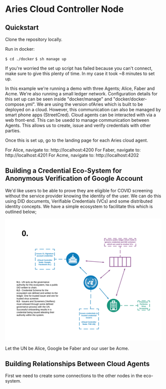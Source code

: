 # Aries Cloud Controller Node

## Quickstart

Clone the repository locally.

Run in docker:

`$ cd ./docker`
`$ sh manage up`

If you're worried the set up script has failed because you can't connect, make sure to give this plenty of time. In my case it took ~8 minutes to set up.

In this example we're running a demo with three Agents; Alice, Faber and Acme. We're also running a small ledger network. Configuration details for this set up can be seen inside "docker/manage" and "docker/docker-compose.yml". We are using the version ofAries which is built to be deployed on a cloud. However, this communication can also be managed by smart phone apps (StreetCred). Cloud agents can be interacted with via a web front-end. This can be usedd to manage communication between Agents. This allows us to create, issue and verify credentials with other parties.

Once this is set up, go to the landing page for each Aries cloud agent.

For Alice, navigate to: http://localhost:4200
For Faber, navigate to: http://localhost:4201
For Acme, navigate to: http://localhost:4202

## Building a Credential Eco-System for Anonymous Verification of Google Account

We'd like users to be able to prove they are eligible for COVID screening without the service provider knowing the identity of the user. We can do this using DID documents, Verifiable Credentials (VCs) and some distributed identity concepts. We have a simple ecosystem to facilitate this which is outlined below;

![Step 0](images/step0.png)


Let the UN be Alice, Google be Faber and our user be Acme.




## Building Relationships Between Cloud Agents

First we need to create some connections to the other nodes in the eco-system.
